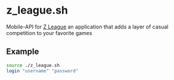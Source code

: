 # z_league.sh
Mobile-API for [Z League](https://play.google.com/store/apps/details?id=com.zleaguemobile) an application that adds a layer of casual competition to your favorite games

## Example
```bash
source ./z_league.sh
login "username" "password"
```
